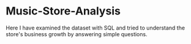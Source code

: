 # Music-Store-Analysis
Here I have examined the dataset with SQL and tried to understand the store's business growth by answering simple questions.
